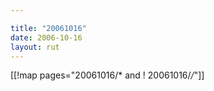 ```yaml
---

title: "20061016"
date: 2006-10-16
layout: rut
---
```


[[!map pages="20061016/* and ! 20061016/*/*"]]
